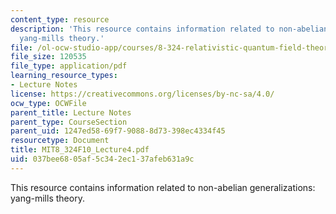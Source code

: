 ```yaml
---
content_type: resource
description: 'This resource contains information related to non-abelian generalizations:
  yang-mills theory.'
file: /ol-ocw-studio-app/courses/8-324-relativistic-quantum-field-theory-ii-fall-2010/037bee6805af5c342ec137afeb631a9c_MIT8_324F10_Lecture4.pdf
file_size: 120535
file_type: application/pdf
learning_resource_types:
- Lecture Notes
license: https://creativecommons.org/licenses/by-nc-sa/4.0/
ocw_type: OCWFile
parent_title: Lecture Notes
parent_type: CourseSection
parent_uid: 1247ed58-69f7-9088-8d73-398ec4334f45
resourcetype: Document
title: MIT8_324F10_Lecture4.pdf
uid: 037bee68-05af-5c34-2ec1-37afeb631a9c
---
```

This resource contains information related to non-abelian generalizations: yang-mills theory.